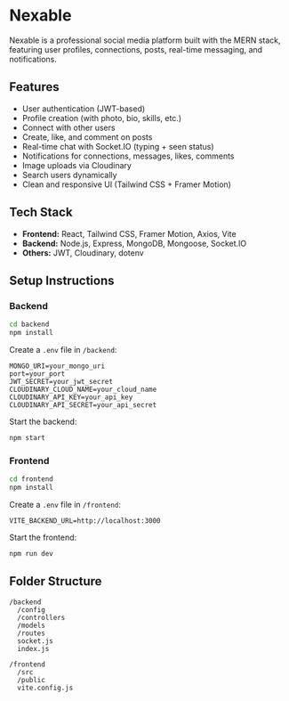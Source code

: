 
# Nexable 

Nexable is a professional social media platform built with the MERN stack, featuring user profiles, connections, posts, real-time messaging, and notifications.

## Features

- User authentication (JWT-based)
- Profile creation (with photo, bio, skills, etc.)
- Connect with other users
- Create, like, and comment on posts
- Real-time chat with Socket.IO (typing + seen status)
- Notifications for connections, messages, likes, comments
- Image uploads via Cloudinary
- Search users dynamically
- Clean and responsive UI (Tailwind CSS + Framer Motion)

## Tech Stack

- **Frontend:** React, Tailwind CSS, Framer Motion, Axios, Vite
- **Backend:** Node.js, Express, MongoDB, Mongoose, Socket.IO
- **Others:** JWT, Cloudinary, dotenv

## Setup Instructions

### Backend

```bash
cd backend
npm install
```

Create a `.env` file in `/backend`:

```
MONGO_URI=your_mongo_uri
port=your_port
JWT_SECRET=your_jwt_secret
CLOUDINARY_CLOUD_NAME=your_cloud_name
CLOUDINARY_API_KEY=your_api_key
CLOUDINARY_API_SECRET=your_api_secret
```

Start the backend:

```bash
npm start
```

### Frontend

```bash
cd frontend
npm install
```

Create a `.env` file in `/frontend`:

```
VITE_BACKEND_URL=http://localhost:3000
```

Start the frontend:

```bash
npm run dev
```

## Folder Structure

```
/backend
  /config
  /controllers
  /models
  /routes
  socket.js
  index.js

/frontend
  /src
  /public
  vite.config.js
```

